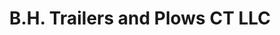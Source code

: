 ---
title: "B.H. Trailers and Plows CT LLC"
url: /plainfield/b-h-trailers-and-plows-ct-llc/
shop: trailer
---